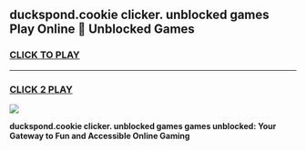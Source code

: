 
## duckspond.cookie clicker. unblocked games Play Online 👋 Unblocked Games
<h3>
<a href="https://premium.freeplayer.one?title=duckspond.cookie_clicker._unblocked_games&ref=19F">CLICK TO PLAY</a></h3>
<hr>

<h3>
<a href="https://premium.freeplayer.one?title=duckspond.cookie_clicker._unblocked_games&ref=19F">CLICK 2 PLAY</a>
  
</h3>

<a href="https://premium.freeplayer.one?title=duckspond.cookie_clicker._unblocked_games&ref=19F"><img src="https://clearcache.store/games.png"></a>


**duckspond.cookie clicker. unblocked games games unblocked: Your Gateway to Fun and Accessible Online Gaming**
